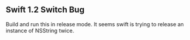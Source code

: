 ## Swift 1.2 Switch Bug

Build and run this in release mode.  It seems swift is trying to release an instance of NSString twice.
